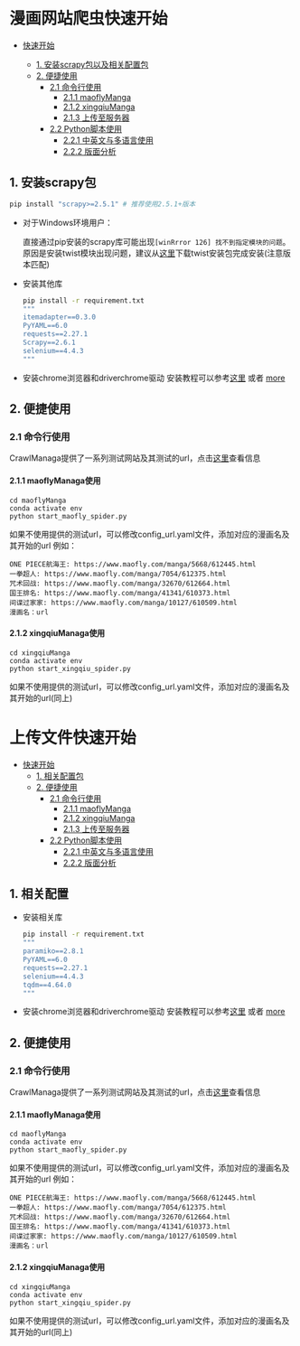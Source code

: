 # 漫画网站爬虫快速开始


- [快速开始](#paddleocr)

  + [1. 安装scrapy包以及相关配置包](#1)
  * [2. 便捷使用](#2)
    + [2.1 命令行使用](#21)
      - [2.1.1 maoflyManga](#211)
      - [2.1.2 xingqiuManga](#212)
      - [2.1.3 上传至服务器](#213)
    + [2.2 Python脚本使用](#22)
      - [2.2.1 中英文与多语言使用](#221)
      - [2.2.2 版面分析](#222)

<a name="1"></a>

## 1. 安装scrapy包

```bash
pip install "scrapy>=2.5.1" # 推荐使用2.5.1+版本
```

- 对于Windows环境用户：

  直接通过pip安装的scrapy库可能出现`[winRrror 126] 找不到指定模块的问题`。原因是安装twist模块出现问题，建议从[这里]()下载twist安装包完成安装(注意版本匹配)

- 安装其他库

  ```bash
  pip install -r requirement.txt
  """
  itemadapter==0.3.0
  PyYAML==6.0
  requests==2.27.1
  Scrapy==2.6.1
  selenium==4.4.3
  """
  ```
- 安装chrome浏览器和driverchrome驱动
  安装教程可以参考[这里](https://blog.csdn.net/zhoukeguai/article/details/113247342) 或者 [more](https://zhuanlan.zhihu.com/p/373688337)


<a name="2"></a>
## 2. 便捷使用
<a name="21"></a>
### 2.1 命令行使用

CrawlManaga提供了一系列测试网站及其测试的url，点击[这里](/xingqiuManga/xingqiumanhua/config_url.yaml)查看信息

<a name="211"></a>
#### 2.1.1 maoflyManaga使用
```
cd maoflyManga
conda activate env
python start_maofly_spider.py
```

如果不使用提供的测试url，可以修改config_url.yaml文件，添加对应的漫画名及其开始的url
例如：

```
ONE PIECE航海王: https://www.maofly.com/manga/5668/612445.html
一拳超人: https://www.maofly.com/manga/7054/612375.html
咒术回战: https://www.maofly.com/manga/32670/612664.html
国王排名: https://www.maofly.com/manga/41341/610373.html
间谍过家家: https://www.maofly.com/manga/10127/610509.html
漫画名：url
```

<a name="212"></a>
#### 2.1.2 xingqiuManaga使用
```
cd xingqiuManga
conda activate env
python start_xingqiu_spider.py
```
如果不使用提供的测试url，可以修改config_url.yaml文件，添加对应的漫画名及其开始的url(同上)


# 上传文件快速开始


- [快速开始](#paddleocr)
  + [1. 相关配置包](#1)
  * [2. 便捷使用](#2)
    + [2.1 命令行使用](#21)
      - [2.1.1 maoflyManga](#211)
      - [2.1.2 xingqiuManga](#212)
      - [2.1.3 上传至服务器](#213)
    + [2.2 Python脚本使用](#22)
      - [2.2.1 中英文与多语言使用](#221)
      - [2.2.2 版面分析](#222)

<a name="1"></a>

## 1. 相关配置

- 安装相关库

  ```bash
  pip install -r requirement.txt
  """
  paramiko==2.8.1
  PyYAML==6.0
  requests==2.27.1
  selenium==4.4.3
  tqdm==4.64.0
  """
  ```
- 安装chrome浏览器和driverchrome驱动
  安装教程可以参考[这里](https://blog.csdn.net/zhoukeguai/article/details/113247342) 或者 [more](https://zhuanlan.zhihu.com/p/373688337)


<a name="2"></a>
## 2. 便捷使用
<a name="21"></a>
### 2.1 命令行使用

CrawlManaga提供了一系列测试网站及其测试的url，点击[这里](/xingqiuManga/xingqiumanhua/config_url.yaml)查看信息

<a name="211"></a>
#### 2.1.1 maoflyManaga使用
```
cd maoflyManga
conda activate env
python start_maofly_spider.py
```

如果不使用提供的测试url，可以修改config_url.yaml文件，添加对应的漫画名及其开始的url
例如：

```
ONE PIECE航海王: https://www.maofly.com/manga/5668/612445.html
一拳超人: https://www.maofly.com/manga/7054/612375.html
咒术回战: https://www.maofly.com/manga/32670/612664.html
国王排名: https://www.maofly.com/manga/41341/610373.html
间谍过家家: https://www.maofly.com/manga/10127/610509.html
漫画名：url
```

<a name="212"></a>
#### 2.1.2 xingqiuManaga使用
```
cd xingqiuManga
conda activate env
python start_xingqiu_spider.py
```
如果不使用提供的测试url，可以修改config_url.yaml文件，添加对应的漫画名及其开始的url(同上)





